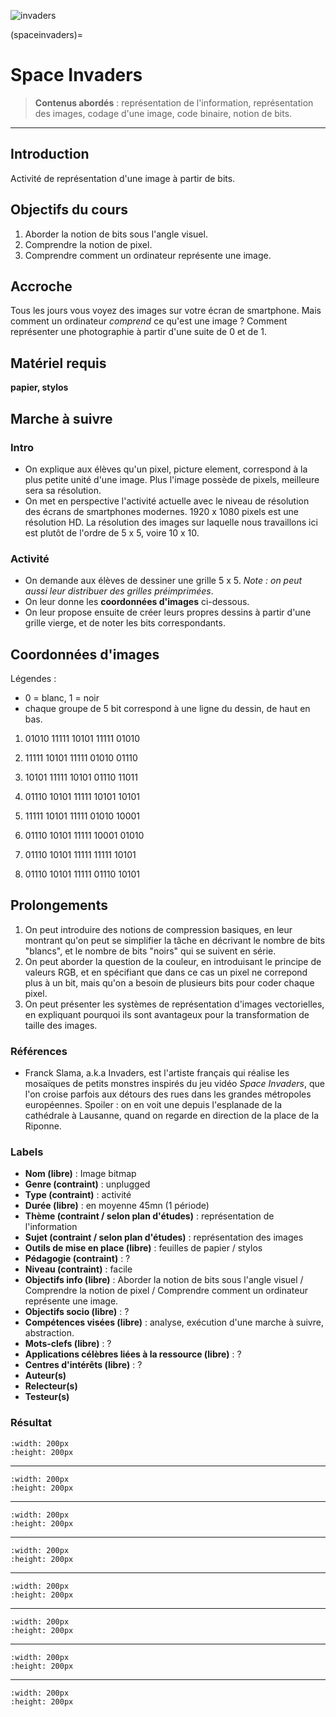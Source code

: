 ![invaders](Images/invaders.jpg)

(spaceinvaders)=
# Space Invaders

>**Contenus abordés** : représentation de l'information, représentation des images, codage d'une image, code binaire, notion de bits. 

***


## Introduction

Activité de représentation d'une image à partir de bits. 

## Objectifs du cours

1. Aborder la notion de bits sous l'angle visuel. 
2. Comprendre la notion de pixel. 
3. Comprendre comment un ordinateur représente une image. 

## Accroche

Tous les jours vous voyez des images sur votre écran de smartphone. Mais comment un ordinateur *comprend* ce qu'est une image ? Comment représenter une photographie à partir d'une suite de 0 et de 1. 

## Matériel requis

**papier, stylos** 

## Marche à suivre

### Intro 

* On explique aux élèves qu'un pixel, picture element, correspond à la plus petite unité d'une image. Plus l'image possède de pixels, meilleure sera sa résolution. 
* On met en perspective l'activité actuelle avec le niveau de résolution des écrans de smartphones modernes. 1920 x 1080 pixels est une résolution HD. La résolution des images sur laquelle nous travaillons ici est plutôt de l'ordre de 5 x 5, voire 10 x 10. 

### Activité

* On demande aux élèves de dessiner une grille 5 x 5. *Note : on peut aussi leur distribuer des grilles préimprimées*. 
* On leur donne les **coordonnées d'images** ci-dessous. 
* On leur propose ensuite de créer leurs propres dessins à partir d'une grille vierge, et de noter les bits correspondants. 

## Coordonnées d'images

Légendes : 

- 0 = blanc, 1 = noir
- chaque groupe de 5 bit correspond à une ligne du dessin, de haut en bas. 


1. 01010 11111 10101 11111 01010

2. 11111 10101 11111 01010 01110

3. 10101 11111 10101 01110 11011

4. 01110 10101 11111 10101 10101

5. 11111 10101 11111 01010 10001

6. 01110 10101 11111 10001 01010

7. 01110 10101 11111 11111 10101

8. 01110 10101 11111 01110 10101

## Prolongements

1. On peut introduire des notions de compression basiques, en leur montrant qu'on peut se simplifier la tâche en décrivant le nombre de bits "blancs", et le nombre de bits "noirs" qui se suivent en série. 
2. On peut aborder la question de la couleur, en introduisant le principe de valeurs RGB, et en spécifiant que dans ce cas un pixel ne correpond plus à un bit, mais qu'on a besoin de plusieurs bits pour coder chaque pixel. 
3. On peut présenter les systèmes de représentation d'images vectorielles, en expliquant pourquoi ils sont avantageux pour la transformation de taille des images. 

### Références

* Franck Slama, a.k.a Invaders, est l'artiste français qui réalise les mosaïques de petits monstres inspirés du jeu vidéo *Space Invaders*, que l'on croise parfois aux détours des rues dans les grandes métropoles européennes. Spoiler : on en voit une depuis l'esplanade de la cathédrale à Lausanne, quand on regarde en direction de la place de la Riponne. 

### Labels 

* **Nom (libre)** : Image bitmap
* **Genre (contraint)** : unplugged
* **Type (contraint)** : activité
* **Durée (libre)** : en moyenne 45mn (1 période)
* **Thème (contraint / selon plan d'études)** : représentation de l'information
* **Sujet (contraint / selon plan d'études)** : représentation des images
* **Outils de mise en place (libre)** : feuilles de papier / stylos
* **Pédagogie (contraint)** : ? 
* **Niveau (contraint)** : facile
* **Objectifs info (libre)** : Aborder la notion de bits sous l'angle visuel / Comprendre la notion de pixel / Comprendre comment un ordinateur représente une image.
* **Objectifs socio (libre)** :  ?
* **Compétences visées (libre)** : analyse, exécution d'une marche à suivre, abstraction. 
* **Mots-clefs (libre)** : ? 
* **Applications célèbres liées à la ressource (libre)** : ? 
* **Centres d'intérêts (libre)** : ? 
* **Auteur(s)**
* **Relecteur(s)**
* **Testeur(s)**

### Résultat 

```{image} Images/perso1.png
:width: 200px
:height: 200px
```

-------

```{image} Images/perso2.png
:width: 200px
:height: 200px
```

------

```{image} Images/perso3.png
:width: 200px
:height: 200px
```

-------

```{image} Images/perso4.png
:width: 200px
:height: 200px
```

------

```{image} Images/perso5.png
:width: 200px
:height: 200px
```

-------

```{image} Images/perso6.png
:width: 200px
:height: 200px
```

-------

```{image} Images/perso7.png
:width: 200px
:height: 200px
```

-------

```{image} Images/perso8.png
:width: 200px
:height: 200px
```

